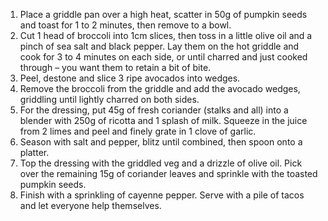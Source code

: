 1. Place a griddle pan over a high heat, scatter in 50g of pumpkin seeds and toast for 1 to 2 minutes, then remove to a bowl.
2. Cut 1 head of broccoli into 1cm slices, then toss in a little olive oil and a pinch of sea salt and black pepper. Lay them on the hot griddle and cook for 3 to 4 minutes on each side, or until charred and just cooked through – you want them to retain a bit of bite.
3. Peel, destone and slice 3 ripe avocados into wedges.
4. Remove the broccoli from the griddle and add the avocado wedges, griddling until lightly charred on both sides.
5. For the dressing, put 45g of fresh coriander (stalks and all) into a blender with 250g of ricotta and 1 splash of milk. Squeeze in the juice from 2 limes and peel and finely grate in 1 clove of garlic.
6. Season with salt and pepper, blitz until combined, then spoon onto a platter.
7. Top the dressing with the griddled veg and a drizzle of olive oil. Pick over the remaining 15g of coriander leaves and sprinkle with the toasted pumpkin seeds.
8. Finish with a sprinkling of cayenne pepper. Serve with a pile of tacos and let everyone help themselves.
